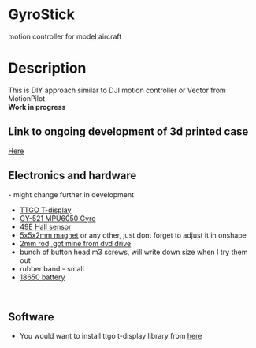 # GyroStick
motion controller for model aircraft

<h1> Description</h1>
This is DIY approach similar to DJI motion controller or Vector from MotionPilot<br>
<b> Work in progress</b>



<h2>Link to ongoing development of 3d printed case</h2>
<a href="https://cad.onshape.com/documents/b3c1199856b12aa9a28603eb/w/a9a976ad83ac583be5dcaa99/e/4ac61a4f71fcc0e35afef49c">Here</a><br>
<h2>Electronics and hardware</h2> - might change further in development
<ul>
  <li><a href="https://www.aliexpress.com/item/33048962331.html?spm=a2g0o.search0303.0.0.789c553665f0a7&algo_pvid=e3233321-abd2-4204-9bb5-541e24e18778&algo_expid=e3233321-abd2-4204-9bb5-541e24e18778-0&btsid=2100bb4916143297686067991ed525&ws_ab_test=searchweb0_0,searchweb201602_,searchweb201603_">TTGO T-display</a></li>
  <li><a href="https://www.aliexpress.com/item/32340949017.html?spm=a2g0o.productlist.0.0.2c543357BdyNy1&algo_pvid=2966f4e2-bcba-483c-a28e-3dbabee5240b&algo_expid=2966f4e2-bcba-483c-a28e-3dbabee5240b-0&btsid=2100bb4716143298209287501e8f63&ws_ab_test=searchweb0_0,searchweb201602_,searchweb201603_">GY-521 MPU6050 Gyro</a></li>
  <li><a href="https://www.aliexpress.com/item/1900206163.html?spm=a2g0o.productlist.0.0.899a7352QIz6iH&algo_pvid=dd806e5d-f243-463e-8911-e064b97fb3b3&algo_expid=dd806e5d-f243-463e-8911-e064b97fb3b3-0&btsid=0b0a050b16143299352953017e6426&ws_ab_test=searchweb0_0,searchweb201602_,searchweb201603_">49E Hall sensor</a></li>
  <li><a  href="https://www.aliexpress.com/item/1005001410127169.html?spm=a2g0o.productlist.0.0.42776a6d3o3RZ0&algo_pvid=436a74ad-7f26-45da-9015-49a9d881010a&algo_expid=436a74ad-7f26-45da-9015-49a9d881010a-0&btsid=2100bdd516143300446062313ef637&ws_ab_test=searchweb0_0,searchweb201602_,searchweb201603_">5x5x2mm magnet</a> or any other, just dont forget to adjust it in onshape</li>
  <li><a href="https://www.aliexpress.com/item/1005001615918009.html?spm=a2g0o.productlist.0.0.78ab53bajwOab6&algo_pvid=f1b7cdad-a232-439f-a2d9-f30e3a957e7d&algo_expid=f1b7cdad-a232-439f-a2d9-f30e3a957e7d-5&btsid=0b0a119a16143301714608739efea4&ws_ab_test=searchweb0_0,searchweb201602_,searchweb201603_">2mm rod, got mine from dvd drive</a></li>
  <li> bunch of button head m3 screws, will write down size when I try them out</li>
  <li>rubber band - small</li>
  <li><a href="https://www.aliexpress.com/item/32929601888.html?spm=a2g0o.productlist.0.0.4e9d53e7y3RyKL&algo_pvid=ef9514f6-a0c0-42ef-87aa-8a9dadeef8e8&algo_expid=ef9514f6-a0c0-42ef-87aa-8a9dadeef8e8-25&btsid=0b0a119a16143303423476306efea0&ws_ab_test=searchweb0_0,searchweb201602_,searchweb201603_">18650 battery</a></li>
  
 </ul>
 <br>
 <h2>Software</h2> 
 <ul>
  <li>You would want to install ttgo t-display library from <a href="https://github.com/Xinyuan-LilyGO/TTGO-T-Display">here</a></li>
  
  </ul>
